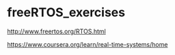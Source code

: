 # freeRTOS_exercises

http://www.freertos.org/RTOS.html


https://www.coursera.org/learn/real-time-systems/home
